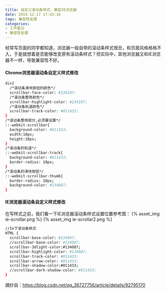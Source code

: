 ```yaml
---
title: 自定义滚动条样式，兼容IE浏览器
date: 2019-12-17 17:43:16
tags: 兼容性处理
categories: 
- 工作笔记
- 兼容性处理
---
```

经常写页面的同学都知道，浏览器一般自带的滚动条样式很丑，和页面风格格格不入，于是就想着是否能够改变原有滚动条样式？但实际中，其他浏览器又和IE浏览器不一样，导致兼容性不好。

#### Chrome浏览器滚动条自定义样式修改
```bash
div{
  /*滚动条滑块按钮的颜色*/
  scrollbar-face-color: #134187;
  /*滚动条整体颜色*/
  scrollbar-highlight-color: #134187;
  /*滚动条轨道颜色*/
  scrollbar-track-color: #011433;
}
/*滚动条整体部分,必须要设置*/
::-webkit-scrollbar{
  background-color: #011433;
  width:10px;
  height:10px;
}
/*滚动条的轨道*/
::-webkit-scrollbar-track{
  background-color: #011433;
  border-radius: 10px;
}
/*滚动条的滑块按钮*/
::-webkit-scrollbar-thumb{
  border-radius: 10px;
  background-color: #134087;
}

```

#### IE浏览器滚动条自定义样式修改

在写样式之前，我们看一下IE浏览器滚动条样式设置位置参考图：
{% asset_img ie-scrollar.png %}
{% asset_img ie-scrollar2.png %}

```bash
//Ie下滚动条样式
HTML {
  scrollbar-base-color: #134087;
  //scrollbar-base-color: #134087;
  scrollbar-3dlight-color:#134087;
  scrollbar-highlight-color: #134087;
  scrollbar-track-color: #011433;
  scrollbar-arrow-color: #011433;
  scrollbar-shadow-color:#011433;
  //scrollbar-dark-shadow-color: #011433;
}
```

摘抄自：https://blog.csdn.net/qq_36727756/article/details/92795170